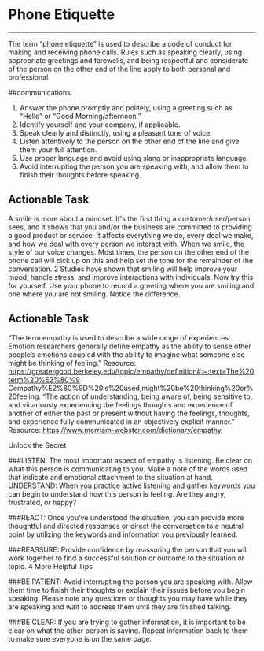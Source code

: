 # Phone Etiquette
---

The term “phone etiquette” is used to describe a code of conduct
for making and receiving phone calls.
Rules such as speaking clearly, using appropriate greetings and
farewells, and being respectful and considerate of the person on the
other end of the line apply to both personal and professional

##communications.

1. Answer the phone promptly and politely, using a greeting such as “Hello” or
“Good Morning/afternoon.”
2. Identify yourself and your company, if applicable.
3. Speak clearly and distinctly, using a pleasant tone of voice.
4. Listen attentively to the person on the other end of the line and give them your
full attention.
5. Use proper language and avoid using slang or inappropriate language.
6. Avoid interrupting the person you are speaking with, and allow them to finish
their thoughts before speaking.

## Actionable Task

A smile is more about a mindset.
It's the first thing a customer/user/person sees, and it shows that you and/or the business are
committed to providing a good product or service. It affects everything we do, every deal we
make, and how we deal with every person we interact with.
When we smile, the style of our voice changes. Most times, the person on the other end of the
phone call will pick up on this and help set the tone for the remainder of the conversation.
2
Studies have shown that smiling will help improve your mood, handle stress, and improve
interactions with individuals.
Now try this for yourself.
Use your phone to record a greeting where you are smiling and one where you are not
smiling. Notice the difference.

## Actionable Task

“The term empathy is used to describe a wide range of experiences. Emotion researchers
generally define empathy as the ability to sense other people’s emotions coupled with the ability
to imagine what someone else might be thinking of feeling.”
Resource:
https://greatergood.berkeley.edu/topic/empathy/definition#:~:text=The%20term%20%E2%80%9
Cempathy%E2%80%9D%20is%20used,might%20be%20thinking%20or%20feeling.
“The action of understanding, being aware of, being sensitive to, and vicariously experiencing
the feelings thoughts and experience of another of either the past or present without having the
feelings, thoughts, and experience fully communicated in an objectively explicit manner.”
Resource:
https://www.merriam-webster.com/dictionary/empathy


Unlock the Secret

###LISTEN:
The most important aspect of empathy is listening. Be clear on what this person is
communicating to you. Make a note of the words used that indicate and emotional
attachment to the situation at hand.
UNDERSTAND:
When you practice active listening and gather keywords you can begin to understand how
this person is feeling. Are they angry, frustrated, or happy?

###REACT:
Once you’ve understood the situation, you can provide more thoughtful and directed
responses or direct the conversation to a neutral point by utilizing the keywords and
information you previously learned.

###REASSURE:
Provide confidence by reassuring the person that you will work together to find a successful
solution or outcome to the situation or topic.
4
More Helpful Tips

###BE PATIENT:
Avoid interrupting the person you are speaking with. Allow them time to finish their
thoughts or explain their issues before you begin speaking.
Please note any questions or thoughts you may have while they are speaking and wait to
address them until they are finished talking.

###BE CLEAR:
If you are trying to gather information, it is important to be clear on what the other person
is saying.
Repeat information back to them to make sure everyone is on the same page.